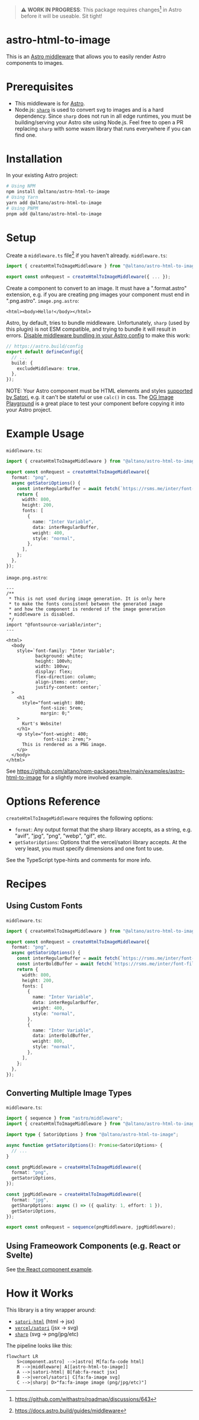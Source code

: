 > ⚠️ **WORK IN PROGRESS**: This package requires changes[^filename-change] in Astro before it will be useable. Sit tight!

# astro-html-to-image

This is an [Astro middleware](https://docs.astro.build/guides/middleware/) that allows you to easily render Astro components to images.

# Prerequisites

- This middleware is for [Astro](https://astro.build).
- Node.js: [`sharp`](https://github.com/lovell/sharp) is used to convert svg to images and is a hard dependency. Since `sharp` does not run in all edge runtimes, you must be building/serving your Astro site using Node.js. Feel free to open a PR replacing `sharp` with some wasm library that runs everywhere if you can find one.

# Installation

In your existing Astro project:

```sh
# Using NPM
npm install @altano/astro-html-to-image
# Using Yarn
yarn add @altano/astro-html-to-image
# Using PNPM
pnpm add @altano/astro-html-to-image
```

# Setup

Create a `middleware.ts` file[^middleware-docs] if you haven't already. `middleware.ts`:

```ts
import { createHtmlToImageMiddleware } from "@altano/astro-html-to-image";

export const onRequest = createHtmlToImageMiddleware({ ... });
```

Create a component to convert to an image. It must have a ".format.astro" extension, e.g. if you are creating png images your component must end in ".png.astro". `image.png.astro`:

```astro
<html><body>Hello!</body></html>
```

Astro, by default, tries to bundle middleware. Unfortunately, `sharp` (used by this plugin) is not ESM compatible, and trying to bundle it will result in errors. [Disable middleware bundling in your Astro config](https://docs.astro.build/en/reference/configuration-reference/#buildexcludemiddleware) to make this work:

```ts
// https://astro.build/config
export default defineConfig({
  // ...
  build: {
    excludeMiddleware: true,
  },
});
```

NOTE: Your Astro component must be HTML elements and styles [supported by Satori](https://github.com/vercel/satori#jsx), e.g. it can't be stateful or use `calc()` in css. The [OG Image Playground](https://og-playground.vercel.app/) is a great place to test your component before copying it into your Astro project.

# Example Usage

`middleware.ts`:

```ts
import { createHtmlToImageMiddleware } from "@altano/astro-html-to-image";

export const onRequest = createHtmlToImageMiddleware({
  format: "png",
  async getSatoriOptions() {
    const interRegularBuffer = await fetch(`https://rsms.me/inter/font-files/Inter-Regular.woff`).then((res) => res.arrayBuffer());
    return {
      width: 800,
      height: 200,
      fonts: [
        {
          name: "Inter Variable",
          data: interRegularBuffer,
          weight: 400,
          style: "normal",
        },
      ],
    };
  },
});
```

`image.png.astro`:

```astro
---
/**
 * This is not used during image generation. It is only here
 * to make the fonts consistent between the generated image
 * and how the component is rendered if the image generation
 * middleware is disabled.
 */
import "@fontsource-variable/inter";
---

<html>
  <body
    style=`font-family: "Inter Variable";
           background: white;
           height: 100vh;
           width: 100vw;
           display: flex;
           flex-direction: column;
           align-items: center;
           justify-content: center;`
  >
    <h1
      style="font-weight: 800;
             font-size: 5rem;
             margin: 0;"
    >
      Kurt's Website!
    </h1>
    <p style="font-weight: 400;
              font-size: 2rem;">
      This is rendered as a PNG image.
    </p>
  </body>
</html>
```

See https://github.com/altano/npm-packages/tree/main/examples/astro-html-to-image for a slightly more involved example.

# Options Reference

`createHtmlToImageMiddleware` requires the following options:

- `format`: Any output format that the sharp library accepts, as a string, e.g. "avif", "jpg", "png", "webp", "gif", etc.
- `getSatoriOptions`: Options that the vercel/satori library accepts. At the very least, you must specify dimensions and one font to use.

See the TypeScript type-hints and comments for more info.

# Recipes

## Using Custom Fonts

`middleware.ts`:

```ts
import { createHtmlToImageMiddleware } from "@altano/astro-html-to-image";

export const onRequest = createHtmlToImageMiddleware({
  format: "png",
  async getSatoriOptions() {
    const interRegularBuffer = await fetch(`https://rsms.me/inter/font-files/Inter-Regular.woff`).then((res) => res.arrayBuffer());
    const interBoldBuffer = await fetch(`https://rsms.me/inter/font-files/Inter-Bold.woff`).then((res) => res.arrayBuffer());
    return {
      width: 800,
      height: 200,
      fonts: [
        {
          name: "Inter Variable",
          data: interRegularBuffer,
          weight: 400,
          style: "normal",
        },
        {
          name: "Inter Variable",
          data: interBoldBuffer,
          weight: 800,
          style: "normal",
        },
      ],
    };
  },
});
```

## Converting Multiple Image Types

`middleware.ts`:

```ts
import { sequence } from "astro/middleware";
import { createHtmlToImageMiddleware } from "@altano/astro-html-to-image";

import type { SatoriOptions } from "@altano/astro-html-to-image";

async function getSatoriOptions(): Promise<SatoriOptions> {
  // ...
}

const pngMiddleware = createHtmlToImageMiddleware({
  format: "png",
  getSatoriOptions,
});

const jpgMiddleware = createHtmlToImageMiddleware({
  format: "jpg",
  getSharpOptions: async () => ({ quality: 1, effort: 1 }),
  getSatoriOptions,
});

export const onRequest = sequence(pngMiddleware, jpgMiddleware);
```

## Using Frameowork Components (e.g. React or Svelte)

See [the React component example](https://github.com/altano/npm-packages/blob/main/examples/astro-html-to-image/src/pages/react.png.astro).

# How it Works

This library is a tiny wrapper around:

- [`satori-html`](https://github.com/natemoo-re/satori-html) (html -> jsx)
- [`vercel/satori`](https://github.com/vercel/satori) (jsx -> svg)
- [`sharp`](https://github.com/lovell/sharp) (svg -> png/jpg/etc)

The pipeline looks like this:

```mermaid
flowchart LR
    S>component.astro] -->|astro| M[fa:fa-code html]
    M -->|middleware| A[[astro-html-to-image]]
    A -->|satori-html| B[fab:fa-react jsx]
    B -->|vercel/satori| C[fa:fa-image svg]
    C -->|sharp| D>"fa:fa-image image (png/jpg/etc)"]
```

[^filename-change]: https://github.com/withastro/roadmap/discussions/643
[^middleware-docs]: https://docs.astro.build/guides/middleware
